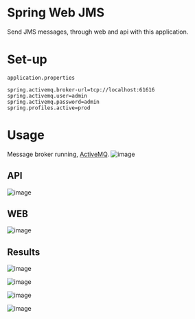 # Spring Web JMS
Send JMS messages, through web and api with this application.
# Set-up
`application.properties` 
```
spring.activemq.broker-url=tcp://localhost:61616
spring.activemq.user=admin
spring.activemq.password=admin
spring.profiles.active=prod
```
# Usage
Message broker running, [ActiveMQ](https://activemq.apache.org). 
![image](https://github.com/Archi657/SpringWebJMS/assets/40327956/06612ace-5cc7-48f7-aa3b-e07c7bd30bf9)
## API
![image](https://github.com/Archi657/SpringWebJMS/assets/40327956/78ac1fbe-9bc4-43ae-add8-7e3e72b2fb89)
## WEB
![image](https://github.com/Archi657/SpringWebJMS/assets/40327956/074abce7-aaf8-44a0-ad79-ac200178ae51)
## Results
![image](https://github.com/Archi657/SpringWebJMS/assets/40327956/483e6a7e-dd39-4efb-9aca-2b6e0a9d0aaa)

![image](https://github.com/Archi657/SpringWebJMS/assets/40327956/bce7ea52-6115-4893-a37b-355e865a9ce3)

![image](https://github.com/Archi657/SpringWebJMS/assets/40327956/b85342ce-74f9-4fab-96cb-e6d412dc7ec1)

![image](https://github.com/Archi657/SpringWebJMS/assets/40327956/065f845a-4216-4bd0-87f8-8fc4af422634)

